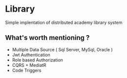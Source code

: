 # Library
Simple implentation of distributed academy library system

## What's worth mentioning ?
* Multiple Data Source ( Sql Server, MySql, Oracle )
* Jwt Authentication
* Role based Authorization
* CQRS + MediatR
* Code Triggers
